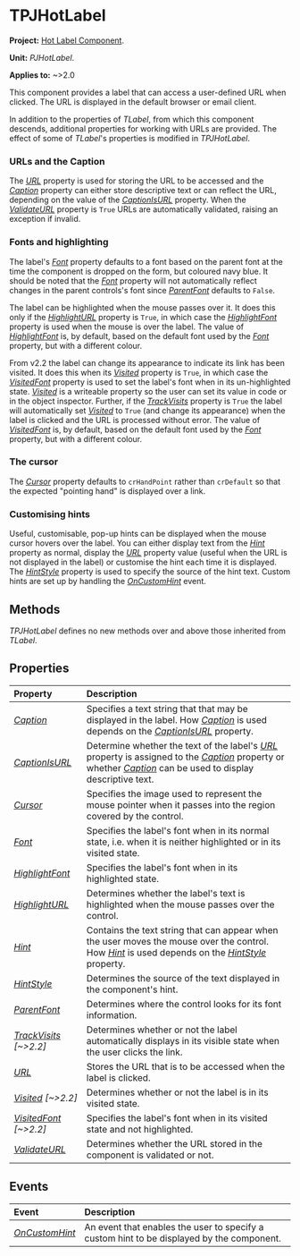 # TPJHotLabel

**Project:** [Hot Label Component](../API.md).

**Unit:** _PJHotLabel_.

**Applies to:** ~>2.0

This component provides a label that can access a user-defined URL when clicked. The URL is displayed in the default browser or email client.

In addition to the properties of _TLabel_, from which this component descends, additional properties for working with URLs are provided. The effect of some of _TLabel_'s properties is modified in _TPJHotLabel_.

### URLs and the Caption

The _[URL](../API/TPJHotLabel-URL.md)_ property is used for storing the URL to be accessed and the _[Caption](../API/TPJHotLabel-Caption.md)_ property can either store descriptive text or can reflect the URL, depending on the value of the _[CaptionIsURL](../API/TPJHotLabel-CaptionIsURL.md)_ property. When the _[ValidateURL](../API/TPJHotLabel-ValidateURL.md)_ property is `True` URLs are automatically validated, raising an exception if invalid.

### Fonts and highlighting

The label's _[Font](../API/TPJHotLabel-Font.md)_ property defaults to a font based on the parent font at the time the component is dropped on the form, but coloured navy blue. It should be noted that the _[Font](../API/TPJHotLabel-Font.md)_ property will not automatically reflect changes in the parent controls's font since _[ParentFont](../API/TPJHotLabel-ParentFont.md)_ defaults to `False`.

The label can be highlighted when the mouse passes over it. It does this only if the _[HighlightURL](../API/TPJHotLabel-HighlightURL.md)_ property is `True`, in which case the _[HighlightFont](../API/TPJHotLabel-HighlightFont.md)_ property is used when the mouse is over the label. The value of _[HighlightFont](../API/TPJHotLabel-HighlightFont.md)_ is, by default, based on the default font used by the _[Font](../API/TPJHotLabel-Font.md)_ property, but with a different colour.

From v2.2 the label can change its appearance to indicate its link has been visited. It does this when its _[Visited](../API/TPJHotLabel-Visited.md)_ property is `True`, in which case the _[VisitedFont](../API/TPJHotLabel-VisitedFont.md)_ property is used to set the label's font when in its un-highlighted state. _[Visited](../API/TPJHotLabel-Visited.md)_ is a writeable property so the user can set its value in code or in the object inspector. Further, if the _[TrackVisits](../API/TPJHotLabel-TrackVisits.md)_ property is `True` the label will automatically set _[Visited](../API/TPJHotLabel-Visited.md)_ to `True` (and change its appearance) when the label is clicked and the URL is processed without error. The value of _[VisitedFont](../API/TPJHotLabel-VisitedFont.md)_ is, by default, based on the default font used by the _[Font](../API/TPJHotLabel-Font.md)_ property, but with a different colour.

### The cursor

The _[Cursor](../API/TPJHotLabel-Cursor.md)_ property defaults to `crHandPoint` rather than `crDefault` so that the expected "pointing hand" is displayed over a link.

### Customising hints

Useful, customisable, pop-up hints can be displayed when the mouse cursor hovers over the label. You can either display text from the _[Hint](../API/TPJHotLabel-Hint.md)_ property as normal, display the _[URL](../API/TPJHotLabel-URL.md)_ property value (useful when the URL is not displayed in the label) or customise the hint each time it is displayed. The _[HintStyle](../API/TPJHotLabel-HintStyle.md)_ property is used to specify the source of the hint text. Custom hints are set up by handling the _[OnCustomHint](../API/TPJHotLabel-OnCustomHint.md)_ event.

## Methods

_TPJHotLabel_ defines no new methods over and above those inherited from _TLabel_.

## Properties

| Property | Description |
|:---------|:------------|
| _[Caption](../API/TPJHotLabel-Caption.md)_ | Specifies a text string that that may be displayed in the label. How _[Caption](../API/TPJHotLabel-Caption.md)_ is used depends on the _[CaptionIsURL](../API/TPJHotLabel-CaptionIsURL.md)_ property. |
| _[CaptionIsURL](../API/TPJHotLabel-CaptionIsURL.md)_ | Determine whether the text of the label's _[URL](../API/TPJHotLabel-URL.md)_ property is assigned to the _[Caption](../API/TPJHotLabel-Caption.md)_ property or whether _[Caption](../API/TPJHotLabel-Caption.md)_ can be used to display descriptive text. |
| _[Cursor](../API/TPJHotLabel-Cursor.md)_ | Specifies the image used to represent the mouse pointer when it passes into the region covered by the control. |
| _[Font](../API/TPJHotLabel-Font.md)_ | Specifies the label's font when in its normal state, i.e. when it is neither highlighted or in its visited state. |
| _[HighlightFont](../API/TPJHotLabel-HighlightFont.md)_ | Specifies the label's font when in its highlighted state. |
| _[HighlightURL](../API/TPJHotLabel-HighlightURL.md)_ | Determines whether the label's text is highlighted when the mouse passes over the control. |
| _[Hint](../API/TPJHotLabel-Hint.md)_ | Contains the text string that can appear when the user moves the mouse over the control. How _[Hint](../API/TPJHotLabel-Hint.md)_ is used depends on the _[HintStyle](../API/TPJHotLabel-HintStyle.md)_ property. |
| _[HintStyle](../API/TPJHotLabel-HintStyle.md)_ | Determines the source of the text displayed in the component's hint. |
| _[ParentFont](../API/TPJHotLabel-ParentFont.md)_ | Determines where the control looks for its font information. |
| _[TrackVisits](../API/TPJHotLabel-TrackVisits.md) [~>2.2]_ | Determines whether or not the label automatically displays in its visible state when the user clicks the link. |
| _[URL](../API/TPJHotLabel-URL.md)_ | Stores the URL that is to be accessed when the label is clicked. |
| _[Visited](../API/TPJHotLabel-Visited.md) [~>2.2]_ | Determines whether or not the label is in its visited state. |
| _[VisitedFont](../API/TPJHotLabel-VisitedFont.md) [~>2.2]_ | Specifies the label's font when in its visited state and not highlighted. |
| _[ValidateURL](../API/TPJHotLabel-ValidateURL.md)_ | Determines whether the URL stored in the component is validated or not. |

## Events

| Event | Description |
|:------|:------------|
| _[OnCustomHint](../API/TPJHotLabel-OnCustomHint.md)_ | An event that enables the user to specify a custom hint to be displayed by the component. |
